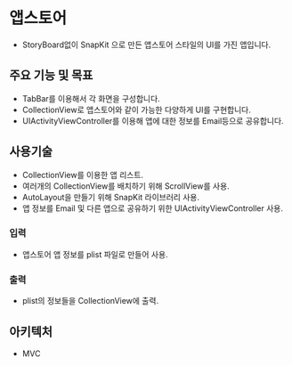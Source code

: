 # 앱스토어 
- StoryBoard없이 SnapKit 으로 만든 앱스토어 스타일의 UI를 가진 앱입니다.

## 주요 기능 및 목표
- TabBar를 이용해서 각 화면을 구성합니다.
- CollectionView로 앱스토어와 같이 가능한 다양하게 UI를 구현합니다.
- UIActivityViewController를 이용해 앱에 대한 정보를 Email등으로 공유합니다.

## 사용기술
- CollectionView를 이용한 앱 리스트.
- 여러개의 CollectionView를 배치하기 위해 ScrollView를 사용.
- AutoLayout을 만들기 위해 SnapKit 라이브러리 사용.
- 앱 정보를 Email 및 다른 앱으로 공유하기 위한 UIActivityViewController 사용.

### 입력
- 앱스토어 앱 정보를 plist 파일로 만들어 사용.

### 출력
- plist의 정보들을 CollectionView에 출력.

## 아키텍처
- MVC
